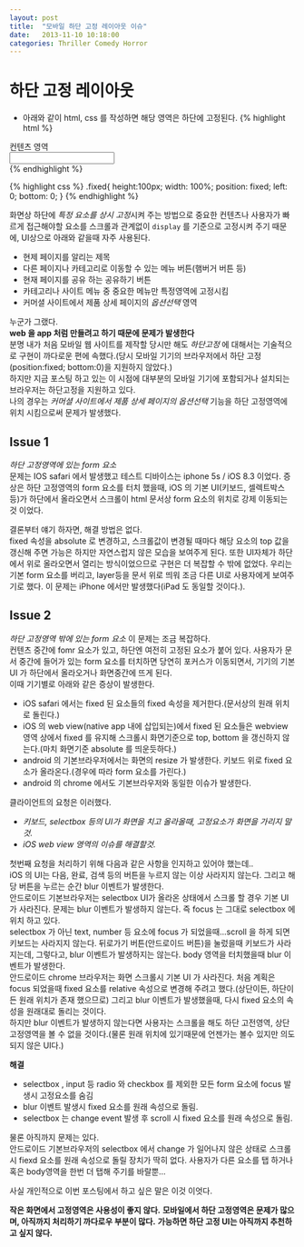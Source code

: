 ```yaml
---
layout: post
title:  "모바일 하단 고정 레이아웃 이슈"
date:   2013-11-10 10:18:00
categories: Thriller Comedy Horror
---
```


# 하단 고정 레이아웃
- 아래와 같이 html, css 를 작성하면 해당 영역은 하단에 고정된다.
{% highlight html %}
<div id="wrap">
	<div class="contents">컨텐츠 영역</div>
	<div class="fixed">
		<input type="text">
	</div>
</div>
{% endhighlight %}

{% highlight css %}
.fixed{
	height:100px;
	width: 100%;
	position: fixed;
	left: 0;
	bottom: 0;
}
{% endhighlight %}

화면상 하단에 *특정 요소를 상시 고정*시켜 주는 방법으로 중요한 컨텐츠나 사용자가 빠르게 접근해야할 요소를 스크롤과 관계없이 `display` 를 기준으로 고정시켜 주기 때문에, UI상으로 아래와 같을때 자주 사용된다.

- 현제 페이지를 알리는 제목
- 다른 페이지나 카테고리로 이동할 수 있는 메뉴 버튼(햄버거 버튼 등)
- 현재 페이지를 공유 하는 공유하기 버튼
- 카테고리나 사이트 메뉴 중 중요한 메뉴만 특정영역에 고정시킴
- 커머셜 사이트에서 제품 상세 페이지의 *옵션선택* 영역

누군가 그랬다.  
**web 을 app 처럼 만들려고 하기 때문에 문제가 발생한다**  
분명 내가 처음 모바일 웹 사이트를 제작할 당시만 해도 *하단고정* 에 대해서는 기술적으로 구현이 까다로운 편에 속했다.(당시 모바일 기기의 브라우저에서 하단 고정(position:fixed; bottom:0)을 지원하지 않았다.)  
하지만 지금 포스팅 하고 있는 이 시점에 대부분의 모바일 기기에 포함되거나 설치되는 브라우저는 하단고정을 지원하고 있다.  
나의 경우는 *커머셜 사이트에서 제품 상세 페이지의 옵션선택* 기능을 하단 고정영역에 위치 시킴으로써 문제가 발생했다.  

##  Issue 1
*하단 고정영역에 있는 form 요소*  
문제는 IOS safari 에서 발생했고 테스트 디바이스는 iphone 5s / iOS 8.3 이었다.
증상은 하단 고정영역의 form 요소를 터치 했을때, iOS 의 기본 UI(키보드, 셀렉트박스 등)가 하단에서 올라오면서 스크롤이 html 문서상 form 요소의 위치로 강제 이동되는 것 이었다.
  
결론부터 얘기 하자면, 해결 방법은 없다.  
fixed 속성을 absolute 로 변경하고, 스크롤값이 변경될 때마다 해당 요소의 top 값을 갱신해 주면 가능은 하지만 자연스럽지 않은 모습을 보여주게 된다. 또한 UI자체가 하단에서 위로 올라오면서 열리는 방식이었으므로 구현은 더 복잡할 수 밖에 없었다.
우리는 기본 form 요소를 버리고, layer등을 문서 위로 띄워 조금 다른 UI로 사용자에게 보여주기로 했다.
이 문제는 iPhone 에서만 발생했다(iPad 도 동일할 것이다.).

## Issue 2
*하단 고정영역 밖에 있는 form 요소*
이 문제는 조금 복잡하다.  
컨텐츠 중간에 fomr 요소가 있고, 하단엔 여전히 고정된 요소가 붙어 있다. 사용자가 문서 중간에 들어가 있는 form 요소를 터치하면 당연히 포커스가 이동되면서, 기기의 기본 UI 가 하단에서 올라오거나 화면중간에 뜨게 된다.  
이때 기기별로 아래와 같은 증상이 발생한다.
- iOS safari 에서는 fixed 된 요소들의 fixed 속성을 제거한다.(문서상의 원래 위치로 돌린다.)
- iOS 의 web view(native app 내에 삽입되는)에서 fixed 된 요소들은 webview 영역 상에서 fixed 를 유지해 스크롤시 화면기준으로 top, bottom 을 갱신하지 않는다.(마치 화면기준 absolute 를 띄운듯하다.)
- android 의 기본브라우저에서는 화면의 resize 가 발생한다. 키보드 위로 fixed 요소가 올라온다.(경우에 따라 form 요소를 가린다.)
- android 의 chrome 에서도 기본브라우저와 동일한 이슈가 발생한다.
  
클라이언트의 요청은 이러했다.  
- *키보드, selectbox 등의 UI가 화면을 치고 올라올때, 고정요소가 화면을 가리지 말것.*
- *iOS web view 영역의 이슈를 해결할것.*

첫번째 요청을 처리하기 위해 다음과 같은 사항을 인지하고 있어야 했는데..  
iOS 의 UI는 다음, 완료, 검색 등의 버튼을 누르지 않는 이상 사라지지 않는다. 그리고 해당 버튼을 누르는 순간 blur 이벤트가 발생한다.  
안드로이드 기본브라우저는 selectbox UI가 올라온 상태에서 스크롤 할 경우 기본 UI가 사라진다. 문제는 blur 이벤트가 발생하지 않는다. 즉 focus 는 그대로 selectbox 에 위치 하고 있다.  
selectbox 가 아닌 text, number 등 요소에 focus 가 되었을때...scroll 을 하게 되면 키보드는 사라지지 않는다. 뒤로가기 버튼(안드로이드 버튼)을 눌렀을때 키보드가 사라지는데, 그렇다고, blur 이벤트가 발생하지는 않는다. body 영역을 터치했을때 blur 이벤트가 발생한다.  
안드로이드 chrome 브라우저는 화면 스크롤시 기본 UI 가 사라진다.
처음 계획은 focus 되었을때 fixed 요소를 relative 속성으로 변경해 주려고 했다.(상단이든, 하단이든 원래 위치가 존재 했으므로) 그리고 blur 이벤트가 발생했을때, 다시 fixed 요소의 속성을 원래대로 돌리는 것이다.  
하지만 blur 이벤트가 발생하지 않는다면 사용자는 스크롤을 해도 하단 고전영역, 상단 고정영역을 볼 수 없을 것이다.(물론 원래 위치에 있기때문에 언젠가는 볼수 있지만 의도되지 않은 UI다.)

**해결**  
- selectbox , input 등 radio 와 checkbox 를 제외한 모든  form 요소에 focus 발생시 고정요소를 숨김
- blur 이벤트 발생시 fixed 요소를 원래 속성으로 돌림.
- selectbox 는 change event 발생 후 scroll 시 fixed 요소를 원래 속성으로 돌림.

물론 아직까지 문제는 있다.  
안드로이드 기본브라우저의 selectbox 에서 change 가 일어나지 않은 상태로 스크롤 시 fiexd 요소를 원래 속성으로 돌릴 장치가 딱히 없다. 사용자가 다른 요소를 탭 하거나 혹은 body영역을 한번 더 탭해 주기를 바랄뿐...  

사실 개인적으로 이번 포스팅에서 하고 싶은 말은 이것 이엇다.  

**작은 화면에서 고정영역은 사용성이 좋지 않다.**
**모바일에서 하단 고정영역은 문제가 많으며, 아직까지 처리하기 까다로우 부분이 많다.**
**가능하면 하단 고정 UI는 아직까지 추천하고 싶지 않다.**





